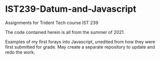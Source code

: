 # IST239-Datum-and-Javascript
Assignments for Trident Tech course IST 239

The code contained herein is all from the summer of 2021.

Examples of my first forays into Javascript, unedited from how they were first submitted for grade.
May create a separate repository to update and redo the work.
